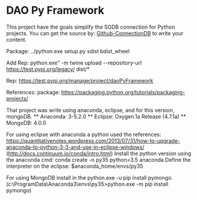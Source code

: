# DAO Py Framework

This project have the goals simplify the SGDB connection for Python projects. 
You can get the source by: [Github-ConnectionDB](https://github.com/MVCompany/python/tree/master/DaoPyFramework)
to write your content.

Package: ../python.exe setup.py sdist bdist_wheel

Add Rep: python.exe" -m twine upload --repository-url https://test.pypi.org/legacy/ dist/*

Rep: https://test.pypi.org/manage/project/daoPyFramework

References:
	package: https://packaging.python.org/tutorials/packaging-projects/
	

That project was write using anaconda, eclipse, and for this version, mongoDB.
	** Anaconda: 3-5.2.0
	** Eclipse: Oxygen.1a Release (4.7.1a)
	** MongoDB: 4.0.0
	
For using eclipse with anaconda a python used the references:
		https://quantitativenotes.wordpress.com/2013/07/31/how-to-upgrade-anaconda-to-python-3-3-and-use-in-eclipse-windows/ (http://docs.continuum.io/conda/intro.html)
		Install the python version using the anaconda cmd: conda create -n py35 python=3.5 anaconda
		Define the interpreter on the eclipse: $anaconda_home/envs/py35
		
For using MongoDB install in the python.exe -u pip install pymongo.
	(c:\ProgramData\Anaconda3\envs\py35>python.exe -m pip install pymongo)